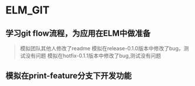 # ELM_GIT
## 学习git flow流程，为应用在ELM中做准备
>模拟团队其他人修改了readme
>模拟在release-0.1.0版本中修改了bug，测试没有问题
>模拟在hotfix-0.1.1版本中修改了bug,测试没有问题
## 模拟在print-feature分支下开发功能